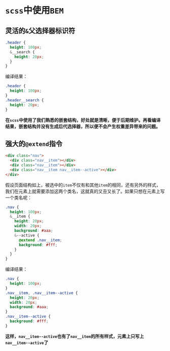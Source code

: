 # `scss`中使用`BEM`

## 灵活的`&`父选择器标识符

```scss
.header {
  height: 100px;
  &__search {
    height: 20px;
  }
}
```
编译结果：
```css
.header {
  height: 100px;
}
.header__search {
  height: 20px;
}
```

**在`scss`中使用了我们熟悉的嵌套结构，好处就是清晰，便于后期维护。再看编译结果，嵌套结构并没有生成后代选择器，所以便不会产生权重差异带来的问题。**

## 强大的`@extend`指令
```html
<div class="nav">
  <div class="nav__item"></div>
  <div class="nav__item"></div>
  <div class="nav__item nav__item--active"></div>
</div>
```
假设页面结构如上，被选中的`item`不仅有和其他`item`的相同，还有另外的样式，我们在元素上就需要添加这两个类名，这就真的又丑又长了。如果只想在元素上写一个类名呢：
```scss
.nav {
  height: 100px;
  &__item {
    height: 20px;
    width: 20px;
    background: #aaa;
    &--active {
      @extend .nav__item;
      background: #fff;
    }
  }
}
```
编译结果：
```css
.nav {
  height: 100px;
}
.nav__item, .nav__item--active {
  height: 20px;
  width: 20px;
  background: #aaa;
}
.nav__item--active {
  background: #fff;
}
```
**这样，`nav__item--active`也有了`nav__item`的所有样式，元素上只写上`nav__item--active`了**
